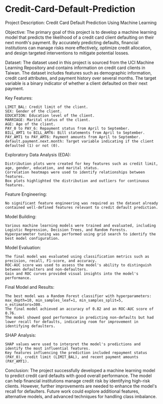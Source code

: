 # Credit-Card-Default-Prediction
Project Description: Credit Card Default Prediction Using Machine Learning

Objective:
The primary goal of this project is to develop a machine learning model that predicts the likelihood of a credit card client defaulting on their next month's payment. By accurately predicting defaults, financial institutions can manage risks more effectively, optimize credit allocation, and design targeted interventions to mitigate potential losses.

Dataset:
The dataset used in this project is sourced from the UCI Machine Learning Repository and contains information on credit card clients in Taiwan. The dataset includes features such as demographic information, credit card attributes, and payment history over several months. The target variable is a binary indicator of whether a client defaulted on their next payment.

Key Features:

    LIMIT_BAL: Credit limit of the client.
    SEX: Gender of the client.
    EDUCATION: Education level of the client.
    MARRIAGE: Marital status of the client.
    AGE: Age of the client.
    PAY_0 to PAY_6: Repayment status from April to September.
    BILL_AMT1 to BILL_AMT6: Bill statements from April to September.
    PAY_AMT1 to PAY_AMT6: Payment amounts from April to September.
    default.payment.next.month: Target variable indicating if the client defaulted (1) or not (0).

Exploratory Data Analysis (EDA):

    Distribution plots were created for key features such as credit limit, age, gender, education, and marital status.
    Correlation heatmaps were used to identify relationships between features.
    Box plots highlighted the distribution and outliers for continuous features.

Feature Engineering:

    No significant feature engineering was required as the dataset already contained well-defined features relevant to credit default prediction.

Model Building:

    Various machine learning models were trained and evaluated, including Logistic Regression, Decision Trees, and Random Forests.
    Hyperparameter tuning was performed using grid search to identify the best model configuration.

Model Evaluation:

    The final model was evaluated using classification metrics such as precision, recall, F1-score, and accuracy.
    ROC-AUC score was used to assess the model's ability to distinguish between defaulters and non-defaulters.
    Gain and ROC curves provided visual insights into the model's performance.

Final Model and Results:

    The best model was a Random Forest classifier with hyperparameters: max_depth=10, min_samples_leaf=1, min_samples_split=5, n_estimators=300.
    The final model achieved an accuracy of 0.82 and an ROC-AUC score of 0.76.
    The model showed good performance in predicting non-defaults but had lower recall for defaults, indicating room for improvement in identifying defaulters.

SHAP Analysis:

    SHAP values were used to interpret the model's predictions and identify the most influential features.
    Key features influencing the prediction included repayment status (PAY_0), credit limit (LIMIT_BAL), and recent payment amounts (PAY_AMT1).

Conclusion:
The project successfully developed a machine learning model to predict credit card defaults with good overall performance. The model can help financial institutions manage credit risk by identifying high-risk clients. However, further improvements are needed to enhance the model's recall for defaulters. Future work could explore additional features, alternative models, and advanced techniques for handling class imbalance.
